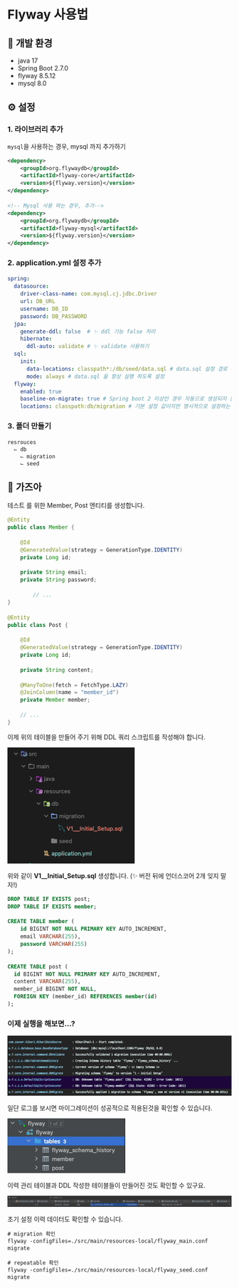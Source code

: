 # Flyway 사용법

## 📌 개발 환경
- java 17
- Spring Boot 2.7.0
- flyway 8.5.12
- mysql 8.0

## ⚙ ️설정
### 1. 라이브러리 추가
`mysql`을 사용하는 경우, mysql 까지 추가하기 
```xml
<dependency>
    <groupId>org.flywaydb</groupId>
    <artifactId>flyway-core</artifactId>
    <version>${flyway.version}</version>
</dependency>

<!-- Mysql 사용 하는 경우, 추가-->
<dependency>
    <groupId>org.flywaydb</groupId>
    <artifactId>flyway-mysql</artifactId>
    <version>${flyway.version}</version>
</dependency>
```
### 2. application.yml 설정 추가
```yaml
spring:
  datasource:
    driver-class-name: com.mysql.cj.jdbc.Driver
    url: DB_URL
    username: DB_ID
    password: DB_PASSWORD
  jpa:
    generate-ddl: false  # ✨ ddl 기능 false 처리
    hibernate:
      ddl-auto: validate # ✨ validate 사용하기
  sql:
    init:
      data-locations: classpath*:/db/seed/data.sql # data.sql 설정 경로 추가 
      mode: always # data.sql 을 항상 실행 하도록 설정
  flyway:
    enabled: true 
    baseline-on-migrate: true # Spring boot 2 이상인 경우 자동으로 생성되지 않는 경우가 있었다...? 🤔
    locations: classpath:db/migration # 기본 설정 값이지만 명시적으로 설정하는 것을 추천
```

### 3. 폴더 만들기
```
resrouces
  ⌙ db
    ⌙ migration
    ⌙ seed          
```

## 🏃 가즈아
테스트 를 위한 Member, Post 엔티티를 생성합니다.
```java
@Entity
public class Member {

	@Id
	@GeneratedValue(strategy = GenerationType.IDENTITY)
	private Long id;

	private String email;
	private String password;

        // ...
}

@Entity
public class Post {

	@Id
	@GeneratedValue(strategy = GenerationType.IDENTITY)
	private Long id;

	private String content;

	@ManyToOne(fetch = FetchType.LAZY)
	@JoinColumn(name = "member_id")
	private Member member;

	// ...
}
```


이제 위의 테이블을 만들어 주기 위해 DDL 쿼리 스크립트를 작성해야 합니다.

<img src="./images/V1_Init.png">

위와 같이 **V1__Initial_Setup.sql** 생성합니다. (✨ 버전 뒤에 언더스코어 2개 잊지 말자!)
```sql
DROP TABLE IF EXISTS post;
DROP TABLE IF EXISTS member;

CREATE TABLE member (
    id BIGINT NOT NULL PRIMARY KEY AUTO_INCREMENT,
    email VARCHAR(255),
    password VARCHAR(255)
);

CREATE TABLE post (
  id BIGINT NOT NULL PRIMARY KEY AUTO_INCREMENT,
  content VARCHAR(255),
  member_id BIGINT NOT NULL,
  FOREIGN KEY (member_id) REFERENCES member(id)
);
```

### 이제 실행을 해보면...?

<img src="./images/run_log.png" />

일단 로그를 보시면 마이그레이션이 성공적으로 적용된것을 확인할 수 있습니다.

<img src="./images/tables.png" />

이력 관리 테이블과 DDL 작성한 테이블들이 만들어진 것도 확인할 수 있구요.

<img src="./images/history.png" />

초기 설정 이력 데이터도 확인할 수 있습니다.


```shell
# migration 확인
flyway -configFiles=./src/main/resources-local/flyway_main.conf migrate

# repeatable 확인
flyway -configFiles=./src/main/resources-local/flyway_seed.conf migrate
```
